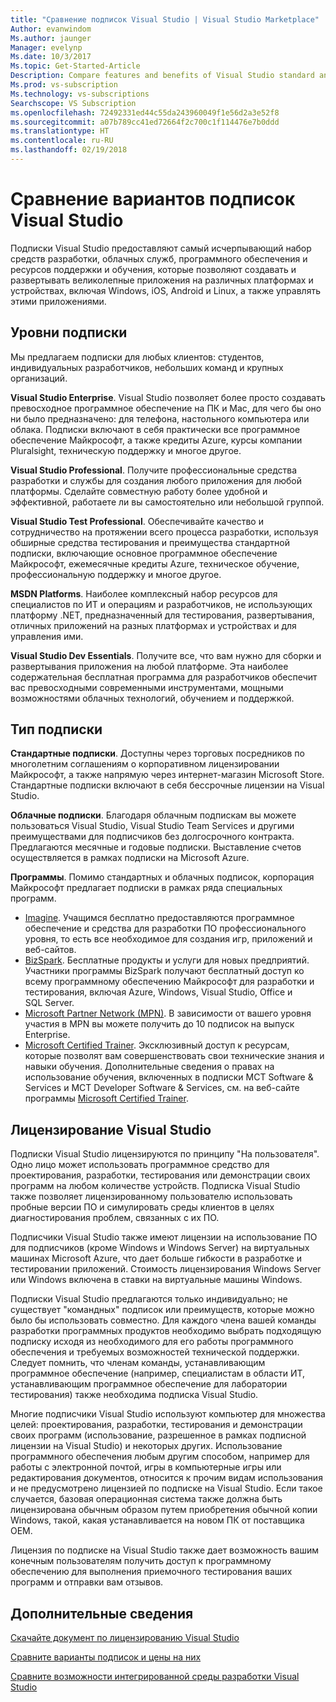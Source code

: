```yaml
---
title: "Сравнение подписок Visual Studio | Visual Studio Marketplace"
Author: evanwindom
Ms.author: jaunger
Manager: evelynp
Ms.date: 10/3/2017
Ms.topic: Get-Started-Article
Description: Compare features and benefits of Visual Studio standard and cloud subscriptions
Ms.prod: vs-subscription
Ms.technology: vs-subscriptions
Searchscope: VS Subscription
ms.openlocfilehash: 72492331ed44c55da243960049f1e56d2a3e52f8
ms.sourcegitcommit: a07b789cc41ed72664f2c700c1f114476e7b0ddd
ms.translationtype: HT
ms.contentlocale: ru-RU
ms.lasthandoff: 02/19/2018
---
```

# <a name="compare-visual-studio-subscription-options"></a>Сравнение вариантов подписок Visual Studio

Подписки Visual Studio предоставляют самый исчерпывающий набор средств разработки, облачных служб, программного обеспечения и ресурсов поддержки и обучения, которые позволяют создавать и развертывать великолепные приложения на различных платформах и устройствах, включая Windows, iOS, Android и Linux, а также управлять этими приложениями. 

## <a name="subscription-levels"></a>Уровни подписки
Мы предлагаем подписки для любых клиентов: студентов, индивидуальных разработчиков, небольших команд и крупных организаций. 

**Visual Studio Enterprise**. Visual Studio позволяет более просто создавать превосходное программное обеспечение на ПК и Mac, для чего бы оно ни было предназначено: для телефона, настольного компьютера или облака. Подписки включают в себя практически все программное обеспечение Майкрософт, а также кредиты Azure, курсы компании Pluralsight, техническую поддержку и многое другое.

**Visual Studio Professional**. Получите профессиональные средства разработки и службы для создания любого приложения для любой платформы. Сделайте совместную работу более удобной и эффективной, работаете ли вы самостоятельно или небольшой группой.

**Visual Studio Test Professional**. Обеспечивайте качество и сотрудничество на протяжении всего процесса разработки, используя обширные средства тестирования и преимущества стандартной подписки, включающие основное программное обеспечение Майкрософт, ежемесячные кредиты Azure, техническое обучение, профессиональную поддержку и многое другое.

**MSDN Platforms**. Наиболее комплексный набор ресурсов для специалистов по ИТ и операциям и разработчиков, не использующих платформу .NET, предназначенный для тестирования, развертывания, отличных приложений на разных платформах и устройствах и для управления ими.

**Visual Studio Dev Essentials**. Получите все, что вам нужно для сборки и развертывания приложения на любой платформе. Эта наиболее содержательная бесплатная программа для разработчиков обеспечит вас превосходными современными инструментами, мощными возможностями облачных технологий, обучением и поддержкой.  

## <a name="subscription-types"></a>Тип подписки
**Стандартные подписки**. Доступны через торговых посредников по многолетним соглашениям о корпоративном лицензировании Майкрософт, а также напрямую через интернет-магазин Microsoft Store.  Стандартные подписки включают в себя бессрочные лицензии на Visual Studio. 

**Облачные подписки**. Благодаря облачным подпискам вы можете пользоваться Visual Studio, Visual Studio Team Services и другими преимуществами для подписчиков без долгосрочного контракта.  Предлагаются месячные и годовые подписки. Выставление счетов осуществляется в рамках подписки на Microsoft Azure. 

**Программы**. Помимо стандартных и облачных подписок, корпорация Майкрософт предлагает подписки в рамках ряда специальных программ.

- [Imagine](https://imagine.microsoft.com/about). Учащимся бесплатно предоставляются программное обеспечение и средства для разработки ПО профессионального уровня, то есть все необходимое для создания игр, приложений и веб-сайтов.
- [BizSpark](https://bizspark.microsoft.com/About/Offers). Бесплатные продукты и услуги для новых предприятий.  Участники программы BizSpark получают бесплатный доступ ко всему программному обеспечению Майкрософт для разработки и тестирования, включая Azure, Windows, Visual Studio, Office и SQL Server. 
- [Microsoft Partner Network (MPN)](https://partner.microsoft.com/). В зависимости от вашего уровня участия в MPN вы можете получить до 10 подписок на выпуск Enterprise. 
- [Microsoft Certified Trainer](https://www.microsoft.com/learning/mct-certification.aspx). Эксклюзивный доступ к ресурсам, которые позволят вам совершенствовать свои технические знания и навыки обучения. Дополнительные сведения о правах на использование обучения, включенных в подписки MCT Software & Services и MCT Developer Software & Services, см. на веб-сайте программы [Microsoft Certified Trainer](https://www.microsoft.com/learning/mct-certification.aspx#item-ID0EFAAAAACA). 

## <a name="visual-studio-licensing"></a>Лицензирование Visual Studio
Подписки Visual Studio лицензируются по принципу "На пользователя". Одно лицо может использовать программное средство для проектирования, разработки, тестирования или демонстрации своих программ на любом количестве устройств. Подписка Visual Studio также позволяет лицензированному пользователю использовать пробные версии ПО и симулировать среды клиентов в целях диагностирования проблем, связанных с их ПО.

Подписчики Visual Studio также имеют лицензии на использование ПО для подписчиков (кроме Windows и Windows Server) на виртуальных машинах Microsoft Azure, что дает больше гибкости в разработке и тестировании приложений. Стоимость лицензирования Windows Server или Windows включена в ставки на виртуальные машины Windows.

Подписки Visual Studio предлагаются только индивидуально; не существует "командных" подписок или преимуществ, которые можно было бы использовать совместно.  Для каждого члена вашей команды разработки программных продуктов необходимо выбрать подходящую подписку исходя из необходимого для его работы программного обеспечения и требуемых возможностей технической поддержки. Следует помнить, что членам команды, устанавливающим программное обеспечение (например, специалистам в области ИТ, устанавливающим программное обеспечение для лаборатории тестирования) также необходима подписка Visual Studio. 

Многие подписчики Visual Studio используют компьютер для множества целей: проектирования, разработки, тестирования и демонстрации своих программ (использование, разрешенное в рамках подписной лицензии на Visual Studio) и некоторых других. Использование программного обеспечения любым другим способом, например для работы с электронной почтой, игры в компьютерные игры или редактирования документов, относится к прочим видам использования и не предусмотрено лицензией по подписке на Visual Studio. Если такое случается, базовая операционная система также должна быть лицензирована обычным образом путем приобретения обычной копии Windows, такой, какая устанавливается на новом ПК от поставщика OEM.

Лицензия по подписке на Visual Studio также дает возможность вашим конечным пользователям получить доступ к программному обеспечению для выполнения приемочного тестирования ваших программ и отправки вам отзывов.

## <a name="additional-information"></a>Дополнительные сведения
[Скачайте документ по лицензированию Visual Studio](https://www.microsoft.com/downloads/details.aspx?displaylang=en&FamilyID=2b1504e6-0bf1-46da-be0e-85cc792c6b9d)

[Сравните варианты подписок и цены на них](https://www.visualstudio.com/vs/pricing)

[Сравните возможности интегрированной среды разработки Visual Studio](https://www.visualstudio.com/vs/compare/)

 